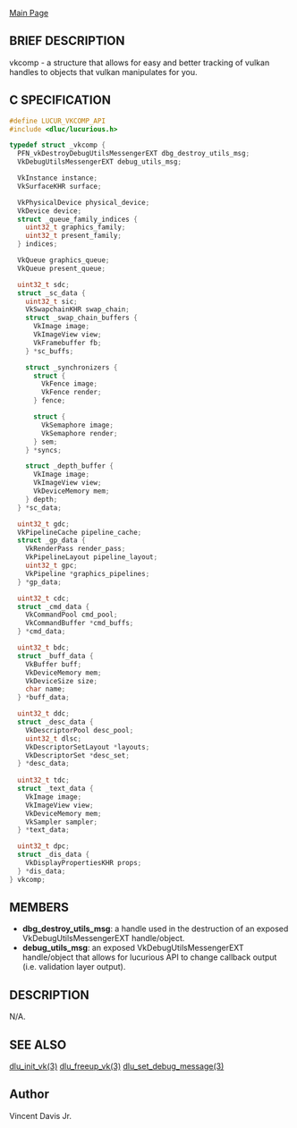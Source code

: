 <a href="https://easyip2023.github.io/lucurious-docs/" class="button">Main Page</a>

## BRIEF DESCRIPTION

vkcomp - a structure that allows for easy and better tracking of vulkan handles to objects that vulkan manipulates for you.

## C SPECIFICATION

```c
#define LUCUR_VKCOMP_API
#include <dluc/lucurious.h>

typedef struct _vkcomp {
  PFN_vkDestroyDebugUtilsMessengerEXT dbg_destroy_utils_msg;
  VkDebugUtilsMessengerEXT debug_utils_msg;

  VkInstance instance;
  VkSurfaceKHR surface;

  VkPhysicalDevice physical_device;
  VkDevice device;
  struct _queue_family_indices {
    uint32_t graphics_family;
    uint32_t present_family;
  } indices;

  VkQueue graphics_queue;
  VkQueue present_queue;

  uint32_t sdc;
  struct _sc_data {
    uint32_t sic;
    VkSwapchainKHR swap_chain;
    struct _swap_chain_buffers {
      VkImage image;
      VkImageView view;
      VkFramebuffer fb;
    } *sc_buffs;

    struct _synchronizers {
      struct {
        VkFence image;
        VkFence render;
      } fence;

      struct {
        VkSemaphore image;
        VkSemaphore render;
      } sem;
    } *syncs;

    struct _depth_buffer {
      VkImage image;
      VkImageView view;
      VkDeviceMemory mem;
    } depth;
  } *sc_data;

  uint32_t gdc;
  VkPipelineCache pipeline_cache;
  struct _gp_data {
    VkRenderPass render_pass;
    VkPipelineLayout pipeline_layout;
    uint32_t gpc;
    VkPipeline *graphics_pipelines;
  } *gp_data;

  uint32_t cdc;
  struct _cmd_data {
    VkCommandPool cmd_pool;
    VkCommandBuffer *cmd_buffs;
  } *cmd_data;

  uint32_t bdc;
  struct _buff_data {
    VkBuffer buff;
    VkDeviceMemory mem;
    VkDeviceSize size;
    char name;
  } *buff_data;

  uint32_t ddc;
  struct _desc_data {
    VkDescriptorPool desc_pool;
    uint32_t dlsc;
    VkDescriptorSetLayout *layouts;
    VkDescriptorSet *desc_set;
  } *desc_data;
  
  uint32_t tdc;
  struct _text_data {
    VkImage image;
    VkImageView view;
    VkDeviceMemory mem;
    VkSampler sampler;
  } *text_data;

  uint32_t dpc;
  struct _dis_data {
    VkDisplayPropertiesKHR props;
  } *dis_data;
} vkcomp;
```

## MEMBERS

* **dbg_destroy_utils_msg**: a handle used in the destruction of an exposed VkDebugUtilsMessengerEXT handle/object.
* **debug_utils_msg**: an exposed VkDebugUtilsMessengerEXT handle/object that allows for lucurious API to change callback output (i.e. validation layer output).

## DESCRIPTION

N/A.

## SEE ALSO

[dlu_init_vk(3)](https://easyip2023.github.io/lucurious-docs/api/vkcomp/dlu_init_vk)
[dlu_freeup_vk(3)](https://easyip2023.github.io/lucurious-docs/api/vkcomp/dlu_freeup_vk)
[dlu_set_debug_message(3)](https://easyip2023.github.io/lucurious-docs/api/vkcomp/dlu_set_debug_message)

## Author

Vincent Davis Jr.